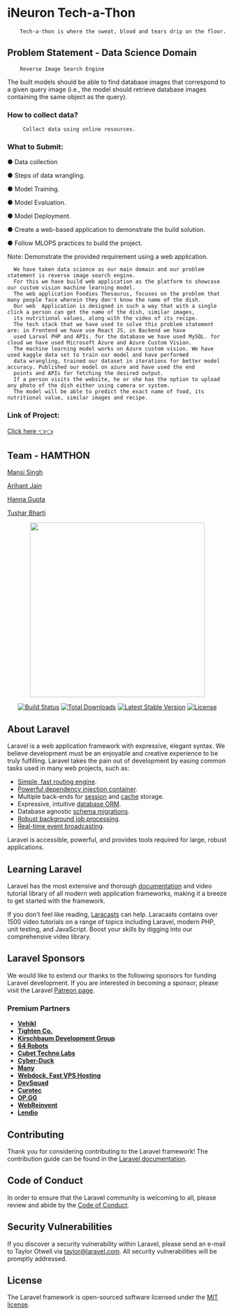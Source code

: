 # iNeuron Tech-a-Thon
        Tech-a-thon is where the sweat, blood and tears drip on the floor.

## Problem Statement - Data Science Domain

        Reverse Image Search Engine

The built models should be able to find database images that correspond to a given query image
(i.e., the model should retrieve database images containing the same object as the query).


### How to collect data?
         Collect data using online resources.

### What to Submit:
● Data collection

● Steps of data wrangling.

● Model Training.

● Model Evaluation.

● Model Deployment.

● Create a web-based application to demonstrate the build solution.

● Follow MLOPS practices to build the project.

Note: Demonstrate the provided requirement using a web application.


      We have taken data science as our main domain and our problem statement is reverse image search engine.
      For this we have build web application as the platform to showcase our custom vision machine learning model. 
      The web application Foodies Thesaurus, focuses on the problem that many people face wherein they don't know the name of the dish. 
      Our web  Application is designed in such a way that with a single click a person can get the name of the dish, similar images, 
      its nutritional values, along with the video of its recipe.
      The tech stack that we have used to solve this problem statement are: in Frontend we have use React JS, in Backend we have 
      used Larval PHP and APIs. for the database we have used MySQL. for cloud we have used Microsoft Azure and Azure Custom Vision.
      The machine learning model works on Azure custom vision. We have used kaggle data set to train our model and have performed 
      data wrangling, trained our dataset in iterations for better model accuracy. Published our model on azure and have used the end 
      points and APIs for fetching the desired output.
      If a person visits the website, he or she has the option to upload any photo of the dish either using camera or system.
      The model will be able to predict the exact name of food, its nutritional value, similar images and recipe.

### Link of Project:
<a href="https://www.youtube.com/watch?v=j4lSSFEi8MA"> Click here 👈👈  </a>

## Team - HAMTHON

<a href="https://github.com/singhmansi25"> Mansi Singh </a> 

<a href="https://github.com/arihant1224"> Arihant Jain </a>

<a href="https://github.com/hannagupta"> Hanna Gupta </a>

<a href="https://github.com/"> Tushar Bharti </a>

<p align="center"><a href="https://laravel.com" target="_blank"><img src="https://raw.githubusercontent.com/laravel/art/master/logo-lockup/5%20SVG/2%20CMYK/1%20Full%20Color/laravel-logolockup-cmyk-red.svg" width="400"></a></p>

<p align="center">
<a href="https://travis-ci.org/laravel/framework"><img src="https://travis-ci.org/laravel/framework.svg" alt="Build Status"></a>
<a href="https://packagist.org/packages/laravel/framework"><img src="https://img.shields.io/packagist/dt/laravel/framework" alt="Total Downloads"></a>
<a href="https://packagist.org/packages/laravel/framework"><img src="https://img.shields.io/packagist/v/laravel/framework" alt="Latest Stable Version"></a>
<a href="https://packagist.org/packages/laravel/framework"><img src="https://img.shields.io/packagist/l/laravel/framework" alt="License"></a>
</p>

## About Laravel

Laravel is a web application framework with expressive, elegant syntax. We believe development must be an enjoyable and creative experience to be truly fulfilling. Laravel takes the pain out of development by easing common tasks used in many web projects, such as:

- [Simple, fast routing engine](https://laravel.com/docs/routing).
- [Powerful dependency injection container](https://laravel.com/docs/container).
- Multiple back-ends for [session](https://laravel.com/docs/session) and [cache](https://laravel.com/docs/cache) storage.
- Expressive, intuitive [database ORM](https://laravel.com/docs/eloquent).
- Database agnostic [schema migrations](https://laravel.com/docs/migrations).
- [Robust background job processing](https://laravel.com/docs/queues).
- [Real-time event broadcasting](https://laravel.com/docs/broadcasting).

Laravel is accessible, powerful, and provides tools required for large, robust applications.

## Learning Laravel

Laravel has the most extensive and thorough [documentation](https://laravel.com/docs) and video tutorial library of all modern web application frameworks, making it a breeze to get started with the framework.

If you don't feel like reading, [Laracasts](https://laracasts.com) can help. Laracasts contains over 1500 video tutorials on a range of topics including Laravel, modern PHP, unit testing, and JavaScript. Boost your skills by digging into our comprehensive video library.

## Laravel Sponsors

We would like to extend our thanks to the following sponsors for funding Laravel development. If you are interested in becoming a sponsor, please visit the Laravel [Patreon page](https://patreon.com/taylorotwell).

### Premium Partners

- **[Vehikl](https://vehikl.com/)**
- **[Tighten Co.](https://tighten.co)**
- **[Kirschbaum Development Group](https://kirschbaumdevelopment.com)**
- **[64 Robots](https://64robots.com)**
- **[Cubet Techno Labs](https://cubettech.com)**
- **[Cyber-Duck](https://cyber-duck.co.uk)**
- **[Many](https://www.many.co.uk)**
- **[Webdock, Fast VPS Hosting](https://www.webdock.io/en)**
- **[DevSquad](https://devsquad.com)**
- **[Curotec](https://www.curotec.com/services/technologies/laravel/)**
- **[OP.GG](https://op.gg)**
- **[WebReinvent](https://webreinvent.com/?utm_source=laravel&utm_medium=github&utm_campaign=patreon-sponsors)**
- **[Lendio](https://lendio.com)**

## Contributing

Thank you for considering contributing to the Laravel framework! The contribution guide can be found in the [Laravel documentation](https://laravel.com/docs/contributions).

## Code of Conduct

In order to ensure that the Laravel community is welcoming to all, please review and abide by the [Code of Conduct](https://laravel.com/docs/contributions#code-of-conduct).

## Security Vulnerabilities

If you discover a security vulnerability within Laravel, please send an e-mail to Taylor Otwell via [taylor@laravel.com](mailto:taylor@laravel.com). All security vulnerabilities will be promptly addressed.

## License

The Laravel framework is open-sourced software licensed under the [MIT license](https://opensource.org/licenses/MIT).

